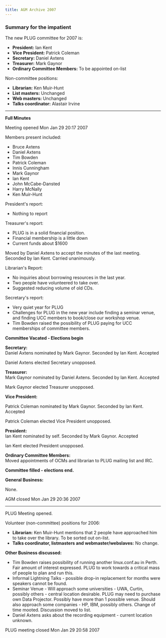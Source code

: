 ```yaml
---
title: AGM Archive 2007
---
```


<h3>Summary for the impatient</h3>

<p>The new PLUG committee for 2007 is:
<ul>
<li><b>President:</b> Ian Kent
<li><b>Vice President:</b> Patrick Coleman
<li><b>Secretary:</b> Daniel Axtens
<li><b>Treasurer:</b> Mark Gaynor
<li><b>Ordinary Committee Members:</b> To be appointed on-list
</ul>

<p>Non-committee positions:
<ul>
<li><b>Librarian:</b> Ken Muir-Hunt
<li><b>List masters:</b> Unchanged
<li><b>Web masters:</b> Unchanged
<li><b>Talks coordinator:</b> Alastair Irvine
</ul>
<!--break-->
<hr>

<b>Full Minutes</b><br>
<p>Meeting opened Mon Jan 29 20:17 2007
<p>Members present included:
<ul>
<li>Bruce Axtens
<li>Daniel Axtens
<li>Tim Bowden
<li>Patrick Coleman
<li>Innis Cunningham
<li>Mark Gaynor
<li>Ian Kent
<li>John McCabe-Dansted
<li>Harry McNally
<li>Ken Muir-Hunt
</ul>
<p>President's report:

<ul>
<li>Nothing to report
</ul>
<p>Treasurer's report:
<ul>
<li>PLUG is in a solid financial position.
<li>Financial membership is a little down
<li>Current funds about $1600
</ul>
<p>Moved by Daniel Axtens to accept the minutes of the last meeting.
Seconded by Ian Kent. Carried unanimously.
<p>Librarian's Report:
<ul>
<li>No inquiries about borrowing resources in the last year.
<li>Two people have volunteered to take over.
<li>Suggested reducing volume of old CDs.
</ul>
<p>Secretary's report:

<ul>
<li>Very quiet year for PLUG
<li>Challenges for PLUG in the new year include finding a seminar venue, and finding UCC members to book/close our workshop venue.
<li>Tim Bowden raised the possibility of PLUG paying for UCC memberships of committee members.
</ul>
<p><b>Committee Vacated - Elections begin</b>
<p><b>Secretary:</b><br>
Daniel Axtens nominated by Mark Gaynor. Seconded by Ian Kent. Accepted
<p>Daniel Axtens elected Secretary unopposed.
<p><b>Treasurer:</b><br>
Mark Gaynor nominated by Daniel Axtens. Seconded by Ian Kent. Accepted
<p>Mark Gaynor elected Treasurer unopposed.
<p><b>Vice President:</b><br>

Patrick Coleman nominated by Mark Gaynor. Seconded by Ian Kent. Accepted
<p>Patrick Coleman elected Vice President unopposed.
<p><b>President:</b><br>
Ian Kent nominated by self. Seconded by Mark Gaynor. Accepted<br>
<p>Ian Kent elected President unopposed.
<p><b>Ordinary Committee Members:</b><br>
Moved appointments of OCMs and librarian to PLUG mailing list and IRC.
<p><b>Committee filled - elections end.</b>
<p><b>General Business:</b>
<p>  None.
<p>AGM closed Mon Jan 29 20:36 2007

<hr>
<p>PLUG Meeting opened.
<p>Volunteer (non-committee) positions for 2006:
<ul>
<li><b>Librarian:</b> Ken Muir-Hunt mentions that 2 people have approached him to take over the library. To be sorted out on-list.
<li><b>Talks coordinator, listmasters and webmaster/webslaves:</b> No change.
</ul>
<p><b>Other Business discussed:</b>
<ul>
<li>Tim Bowden raises possibility of running another linux.conf.au in
Perth. Fair amount of interest expressed. PLUG to work towards a
critical mass of people to plan and run this.
<li>Informal Lightning Talks - possible drop-in replacement
for months were speakers cannot be found.
<li>Seminar Venue - Will approach some universities - UWA, Curtin,
possibly others - central location desirable. PLUG may need to purchase
own Data Projector. Possibly have more than 1 possible venue. Should
also approach some companies - HP, IBM, possibly others. Change of time
mooted. Discussion moved to list.

<li>Daniel Axtens asks about the recording equipment - current location
unknown.
</ul>
<p>
PLUG meeting closed Mon Jan 29 20:58 2007 </p>
